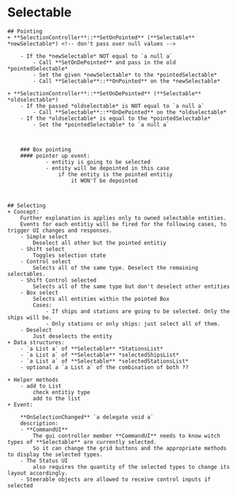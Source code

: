 # Selectable

	## Pointing
	+ **SelectionController**::**SetOnPointed** (**Selectable** *newSelectable*) <!-- don't pass over null values -->
	
		- If the *newSelectable* NOT equal to `a null a`
			- Call **SetOnDePointed** and pass in the old *pointedSelectable*
			- Set the given *newSelectable* to the *pointedSelectable*
			- Call **Selectable**::**OnPointed** on the *newSelectable*
		
	+ **SelectionController**::**SetOnDePointed** (**Selectable** *oldselectable*)
		- If the passed *oldselectable* is NOT equal to `a null a`
			- Call **Selectable**::**OnDePointed** on the *oldselectable* 
		- If the *oldselectable* is equal to the *pointedSelectable*
			- Set the *pointedSelectable* to `a null a`
		

		
		### Box pointing
		#### pointer up event:
				- entitiy is going to be selected
				- entity will be depointed in this case
					if the entity is the pointed entitiy
						it WON'T be depointed
						
						
						
	## Selecting
	+ Concept:
		Further explanation is applies only to owned selectable entities.
		Events for each entitiy will be fired for the following cases, to trigger UI changes and responses.
		- Simple select
			Deselect all other but the pointed entitiy
		- Shift select
			Toggles selection state
		- Control select
			Selects all of the same type. Deselect the remaining selectables.
		- Shift Control selected
			Selects all of the same type but don't deselect other entities
		- Box select
			Selects all entities within the pointed Box
			Cases:
				- If ships and stations are going to be selected. Only the ships will be.
				- Only stations or only ships: just select all of them.
		- Deselect
			Just deselects the entity
	+ Data structures:
		- `a List a` of **Selectable** *StationsList*
		- `a List a` of **Selectable** *selectedShipsList*
		- `a List a` of **Selectable** *selectedStationsList*
		- optional a `a List a` of the combination of both ??
		
	+ Helper methods
		- add to List 
			check entitiy type
			add to the list
	+ Event:
	
		**OnSelectionChanged** `a delegate void a`
		description:
		- **CommandUI**
			The gui controller member **CommandUI** needs to know witch types of **Selectable** are currently selected. 
			So it can change the grid buttons and the appropriate methods to display the selected types.
		- The Status UI 
			also requires the quantity of the selected types to change its layout accordingly.
		- Steerable objects are allowed to receive control inputs if selected
		
		